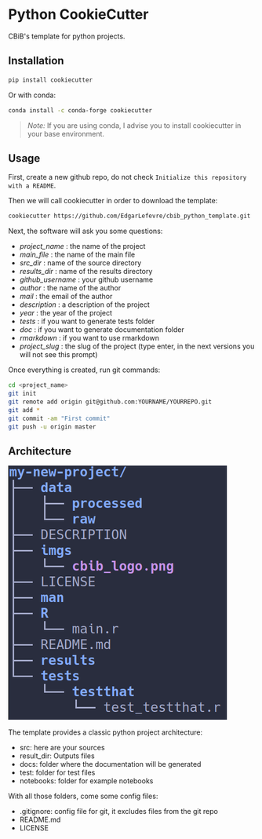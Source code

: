 # Python CookieCutter

CBiB's template for python projects.


## Installation
```sh
pip install cookiecutter
```

Or with conda: 
```sh
conda install -c conda-forge cookiecutter
```
>*Note:* If you are using conda, I advise you to install cookiecutter in your base environment.
##  Usage
First, create a new github repo, do not check `Initialize this repository with a README`.

Then we will call cookiecutter in order to download the template:
```sh
cookiecutter https://github.com/EdgarLefevre/cbib_python_template.git
```

Next, the software will ask you some questions:
- *project_name* : the name of the project
- *main_file* : the name of the main file
- *src_dir* : name of the source directory
- *results_dir* : name of the results directory
- *github_username* : your github username
- *author* : the name of the author
- *mail* : the email of the author
- *description* : a description of the project
- *year* : the year of the project
- *tests* : if you want to generate tests folder
- *doc* : if you want to generate documentation folder
- *rmarkdown* : if you want to use rmarkdown
- *project_slug* : the slug of the project (type enter, in the next versions you will not see this prompt)

[//]: # (- *example* : if you want to generate an example for documentation and tests)



Once everything is created, run git commands:
```sh
cd <project_name>
git init
git remote add origin git@github.com:YOURNAME/YOURREPO.git
git add *
git commit -am "First commit"
git push -u origin master
```
## Architecture

![Folder structure](imgs/folder_structure.png)

The template provides a classic python project architecture:
- src: here are your sources
- result_dir: Outputs files
- docs: folder where the documentation will be generated
- test: folder for test files
- notebooks: folder for example notebooks

With all those folders, come some config files:
 - .gitignore: config file for git, it excludes files from the git repo
 - README.md
 - LICENSE

